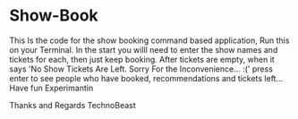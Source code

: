 # Show-Book
This Is the code for the show booking command based application, Run this on your Terminal.
In the start you willl need to enter the show names and tickets for each, then just keep booking. After tickets are empty, when it says 'No Show Tickets Are Left. Sorry For the Inconvenience... :(' press enter to see people who have booked, recommendations and tickets left... Have fun Experimantin

Thanks and Regards
TechnoBeast
